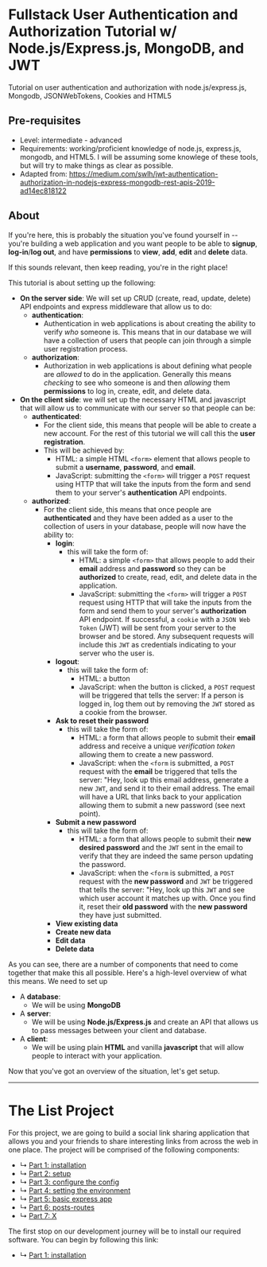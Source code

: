# Fullstack User Authentication and Authorization Tutorial w/ Node.js/Express.js, MongoDB, and JWT
Tutorial on user authentication and authorization with node.js/express.js, Mongodb, JSONWebTokens, Cookies and HTML5

## Pre-requisites
* Level: intermediate - advanced
* Requirements: working/proficient knowledge of node.js, express.js, mongodb, and HTML5. I will be assuming some knowlege of these tools, but will try to make things as clear as possible.
* Adapted from: https://medium.com/swlh/jwt-authentication-authorization-in-nodejs-express-mongodb-rest-apis-2019-ad14ec818122

## About

If you're here, this is probably the situation you've found yourself in -- you're building a web application and you want people to be able to **signup**, **log-in**/**log out**, and have **permissions** to **view**, **add**, **edit** and **delete** data.

If this sounds relevant, then keep reading, you're in the right place!

This tutorial is about setting up the following:

* **On the server side**: We will set up CRUD (create, read, update, delete) API endpoints and express middleware that allow us to do:
  * **authentication**: 
    * Authentication in web applications is about creating the ability to verify *who* someone is. This means that in our database we will have a collection of users that people can join through a simple user registration process. 
  * **authorization**: 
    * Authorization in web applications is about defining what people are *allowed* to do in the application. Generally this means *checking* to see who someone is and then *allowing* them **permissions** to log in, create, edit, and delete data. 
* **On the client side**: we will set up the necessary HTML and javascript that will allow us to communicate with our server so that people can be:
  * **authenticated**:
    * For the client side, this means that people will be able to create a new account. For the rest of this tutorial we will call this the **user registration**. 
    * This will be achieved by:
      * HTML: a simple HTML `<form>` element that allows people to submit a **username**, **password**, and **email**.
      * JavaScript: submitting the `<form>` will trigger a `POST` request using HTTP that will take the inputs from the form and send them to your server's **authentication** API endpoints.
  * **authorized**:
    * For the client side, this means that once people are **authenticated** and they have been added as a user to the collection of users in your database, people will now have the ability to:
      * **login**:
        * this will take the form of:
          * HTML: a simple `<form>` that allows people to add their **email** address and **password** so they can be **authorized** to create, read, edit, and delete data in the application.
          * JavaScript: submitting the `<form>` will trigger a `POST` request using HTTP that will take the inputs from the form and send them to your server's **authorization** API endpoint. If successful, a `cookie` with a `JSON Web Token` (JWT) will be sent from your server to the browser and be stored. Any subsequent requests will include this `JWT` as credentials indicating to your server who the user is. 
      * **logout**:
        * this will take the form of:
          * HTML: a button
          * JavaScript: when the button is clicked, a `POST` request will be triggered that tells the server: If a person is logged in, log them out by removing the `JWT` stored as a cookie from the browser.
      * **Ask to reset their password**
        * this will take the form of:
          * HTML: a form that allows people to submit their **email** address and receive a unique *verification token* allowing them to create a new password.
          * JavaScript: when the `<form` is submitted, a `POST` request with the **email** be triggered that tells the server: "Hey, look up this email address, generate a new `JWT`, and send it to their email address. The email will have a URL that links back to your application allowing them to submit a new password (see next point).
      * **Submit a new password**
        * this will take the form of:
          * HTML: a form that allows people to submit their **new desired password** and the `JWT` sent in the email to verify that they are indeed the same person updating the password.
          * JavaScript: when the `<form` is submitted, a `POST` request with the **new password** and `JWT` be triggered that tells the server: "Hey, look up this `JWT` and see which user account it matches up with. Once you find it, reset their **old password** with the **new password** they have just submitted. 
      * **View existing data**
      * **Create new data**
      * **Edit data**
      * **Delete data**

As you can see, there are a number of components that need to come together that make this all possible. Here's a high-level overview of what this means. We need to set up

* A **database**:
  * We will be using **MongoDB**
* A **server**:
  * We will be using **Node.js/Express.js** and create an API that allows us to pass messages between your client and database.
* A **client**:
  * We will be using plain **HTML** and vanilla **javascript** that will allow people to interact with your application.

Now that you've got an overview of the situation, let's get setup.

***

# The List Project

For this project, we are going to build a social link sharing application that allows you and your friends to share interesting links from across the web in one place. The project will be comprised of the following components:

* ↳ [Part 1: installation](01_installation.md)
* ↳ [Part 2: setup](01_installation.md)
* ↳ [Part 3: configure the config](/03_configure-the-config.md)
* ↳ [Part 4: setting the environment](/04_setting-env.md)
* ↳ [Part 5: basic express app](/05_basic-express-app.md)
* ↳ [Part 6: posts-routes](06_posts-routes.md)
* ↳ [Part 7: X]()

The first stop on our development journey will be to install our required software. You can begin by following this link:
* ↳ [Part 1: installation](01_installation.md)


